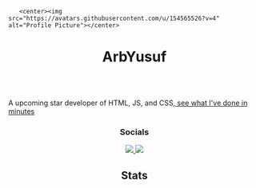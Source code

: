 
   
       <center><img src="https://avatars.githubusercontent.com/u/154565526?v=4" alt="Profile Picture"></center>

<h1 align="center">ArbYusuf</h1>
<br>
<br>
<p>A upcoming star developer of HTML, JS, and CSS,<a href="https://arbyusuf.github.io/testing-aboutme/"> see what I've done in minutes</a></p>

<h3 align="center">Socials</h3>

<p align="center">
    <a href="https://large-type.com/#arbyusuf%20if%20my%20user">
        <img src="https://skillicons.dev/icons?i=discord" />
    </a>
    <a href="https://github.com/ArbYusuf">
        <img src="https://skillicons.dev/icons?i=github" />
    </a>
</p>

<h2 align="center">Stats</h2>
